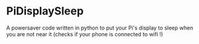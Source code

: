 # PiDisplaySleep
A powersaver code written in python to put your Pi's display to sleep when you are not near it (checks if your phone is connected to wifi !) 
